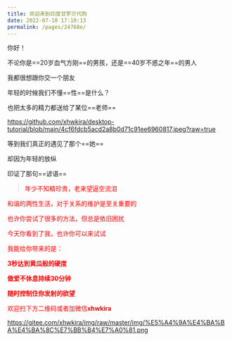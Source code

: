 ```yaml
---
title: 欢迎来到印度甘罗贝代购
date: 2022-07-18 17:10:13
permalink: /pages/24768e/
---
```



你好！

不论你是==20岁血气方刚==的男孩，还是==40岁不惑之年==的男人

我都很想跟你交一个朋友

年轻的时候我们不懂==性==是什么？

也把太多的精力都送给了某位==老师==

 https://github.com/xhwkira/desktop-tutorial/blob/main/4cf6fdcb5acd2a8b0d71c91ee6960817.jpeg?raw=true

等到我们真正的遇见了那个==她==

却因为年轻的放纵

印证了那句==谚语==

> <font color=red>年少不知精珍贵，老来望逼空流泪

和谐的两性生活，对于关系的维护是至关重要的

也许你尝试了很多的方法，但总是依旧困扰

今天你看到了我，也许你可以来试试

我能给你带来的是：

**3秒达到黄瓜般的硬度**

**做爱不休息持续30分钟**

**随时控制住你发射的欲望**

欢迎扫下方二维码或者加微信**xhwkira**

 https://gitee.com/xhwkira/img/raw/master/img/%E5%A4%9A%E4%BA%BA%E4%BA%8C%E7%BB%B4%E7%A0%81.png